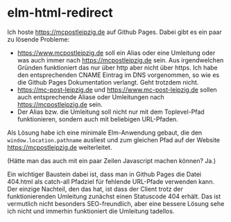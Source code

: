 # elm-html-redirect

Ich hoste https://mcpostleipzig.de auf Github Pages.  Dabei gibt
es ein paar zu lösende Probleme:

- https://www.mcpostleipzig.de soll ein Alias oder eine Umleitung
  oder was auch immer nach https://mcpostleipzig.de sein.
  Aus irgendwelchen Gründen funktioniert das nur über http aber
  nicht über https.  Ich habe den entsprechenden CNAME Eintrag im
  DNS vorgenommen, so wie es die Github Pages Dokumentation verlangt.
  Geht trotzdem nicht.
- https://mc-post-leipzig.de und https://www.mc-post-leipzig.de
  sollen auch entsprechende Aliase oder Umleitungen nach
  https://mcpostleipzig.de sein.
- Der Alias bzw. die Umleitung soll nicht nur mit dem Toplevel-Pfad
  funktionieren, sondern auch mit beliebigen URL-Pfaden.

Als Lösung habe ich eine minimale Elm-Anwendung gebaut, die den
`window.location.pathname` ausliest und zum gleichen Pfad auf der
Website https://mcpostleipzig.de weiterleitet.

(Hätte man das auch mit ein paar Zeilen Javascript machen können?
Ja.)

Ein wichtiger Baustein dabei ist, dass man in Github Pages die Datei
404.html als catch-all Pfadziel für fehlende URL-Pfade verwenden
kann.  Der einzige Nachteil, den das hat, ist dass der Client
trotz der funktionierenden Umleitung zunächst einen Statuscode
404 erhält.  Das ist vermutlich nicht besonders SEO-freundlich,
aber eine bessere Lösung sehe ich nicht und immerhin funktioniert
die Umleitung tadellos.
